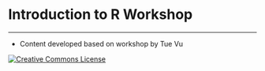 
 # Introduction to R Workshop

----- 

* Content developed based on workshop by Tue Vu

[![Creative Commons License](https://i.creativecommons.org/l/by-sa/4.0/88x31.png)](http://creativecommons.org/licenses/by-sa/4.0/)
